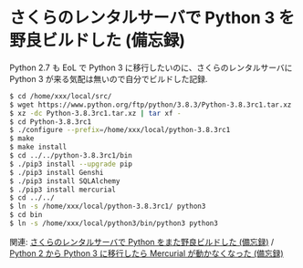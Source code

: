 # さくらのレンタルサーバで Python 3 を野良ビルドした (備忘録)

Python 2.7 も EoL で Python 3 に移行したいのに、さくらのレンタルサーバに Python 3 が来る気配は無いので自分でビルドした記録.

```sh
$ cd /home/xxx/local/src/
$ wget https://www.python.org/ftp/python/3.8.3/Python-3.8.3rc1.tar.xz
$ xz -dc Python-3.8.3rc1.tar.xz | tar xf -
$ cd Python-3.8.3rc1
$ ./configure --prefix=/home/xxx/local/python-3.8.3rc1
$ make
$ make install
$ cd ../../python-3.8.3rc1/bin
$ ./pip3 install --upgrade pip
$ ./pip3 install Genshi
$ ./pip3 install SQLAlchemy
$ ./pip3 install mercurial
$ cd ../../
$ ln -s /home/xxx/local/python-3.8.3rc1/ python3
$ cd bin
$ ln -s /home/xxx/local/python3/bin/python3 python3
```

関連: [さくらのレンタルサーバで Python をまた野良ビルドした (備忘録)](https://qiita.com/c-yan/items/26aee5cbcba99eced7d3) / [Python 2 から Python 3 に移行したら Mercurial が動かなくなった (備忘録)](https://qiita.com/c-yan/items/b4447233d812868d4ade)
